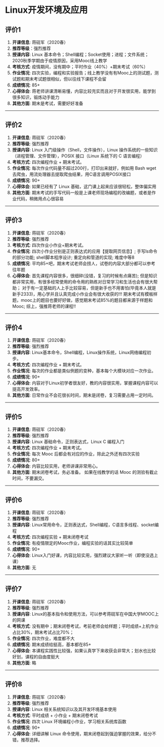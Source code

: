 # Linux开发环境及应用

## 评价1

1. **开课信息**: 蒋砚军（2020春）
2. **推荐等级**：强烈推荐
3. **授课内容**: Linux 基本命令；Shell编程；Socket使用；进程；文件系统；2020秋季学期由于疫情原因，采用Mooc线上教学
4. **考核方式**: 疫情期间，没有期中；平时作业（40%）+期末考试（60%）
5. **作业情况**: 四次实验，编程和实验报告；线上教学没有有Mooc上的测试题，测试题和期末考试题很相似，但以往线下课程不会留
6. **成绩情况**: 85+
7. **心得体会**: 蒋老师讲课清晰易懂，内容比较充实而且对于开发很实用，能学到很多知识，锻炼动手能力
8. **其他方面**: 期末是考试，需要好好准备

---

## 评价2

1. **开课信息**: 蒋砚军（2020春）
2. **推荐等级**: 强烈推荐
3. **授课内容**: Linux 入门级操作（Shell，文件操作），Linux 操作系统的一些知识（进程管理、文件管理），POSIX 接口（Linux 系统下的 C 语言编程）
4. **考核方式**: 四次编程作业 + 期末考试。
5. **作业情况**: 每次作业代码量不超过200行，打印出来就好，例如用 Bash wget 去爬虫，用流处理器去提取爬虫结果，用C语言调用POSIX接口
6. **成绩情况**: 90+
7. **心得体会**: 如果已经有了 Linux 基础，这门课上起来应该很轻松，整体偏实用
8. **其他方面**: 期末考试的手写代码一般是上课老师现场编程的改编题，或者是作业代码，稍微用点心很容易

---

## 评价3

1. **开课信息**: 蒋砚军（2020春）
2. **推荐等级**: 强烈推荐
3. **考核方式**: 四次作业小作业+期末考试。
4. **作业情况**: 四次小作业分别是正则表达式的应用【提取网页信息】; 手写ls命令的部分功能; shell脚本程序设计; 重定向和管道的实现; 难度中等8
5. **成绩情况**: 平均85+吧，期末考试老师会捞人，试卷的内容大部分都可以参考往年题
6. **心得体会**: 首先课程内容很多，很细碎(没错，复习的时候有点痛苦); 但是知识都非常实用，有很多经常使用的命令用的熟练对日常学习和生活也会有很大帮助； 对于有一定基础的人上手比较容易，但是新手也不用害怕(毕竟本人就是新手2333)，用心学并且认真完成小作业会有很大收获的!!! 期末考试有模板样题，mooc上的题目也要好好做，感觉期末考试85%的题目都来源于样题和Mooc; 综上，强推蒋老师的课程!!

---

## 评价4

1. **开课信息**: 蒋砚军（2020春）
2. **推荐等级**: 强烈推荐
3. **授课内容**: Linux基本命令，Shell编程，Linux操作系统，Linux网络编程初步。
4. **考核方式**: 四次编程作业 + 期末考试。
5. **作业情况**: 每次的作业都是类似例题的变种，基本每个大模块对应一次作业。
6. **成绩情况**: 90+
7. **心得体会**: 内容对于Linux初学者很友好，教的内容很实用，掌握课程内容可以提高开发效率。
8. **其他方面**: 日常作业不会花很长时间，期末是闭卷，复习需要占用一定时间。

---

## 评价5

1. **开课信息**: 蒋砚军（2020春）
2. **推荐等级**: 强烈推荐
3. **授课内容**: Linux 基础命令，正则表达式，Linux C 编程入门
4. **考核方式**: 四次编程作业 + 期末考试。
5. **作业情况**: 每次 Mooc 后都会有对应的作业，除此之外还有四次实验
6. **成绩情况**: 80+
7. **心得体会**: 内容比较实用，老师讲课非常用心。
8. **其他方面**: 期末闭卷考试，务必准备。 如果在线教学的话 Mooc 的测验有截止时间，不要漏交。

---

## 评价6

1. **开课信息**: 蒋砚军（2020春）
2. **推荐等级**: 强烈推荐
3. **授课内容**: Linux常用命令，正则表达式，Shell编程，C语言多线程、socket编程
4. **考核方式**: 四次编程实验 + 期末闭卷考试
5. **作业情况**: 有疫情限定的Mooc作业，编程实验的话其实比较简单
6. **成绩情况**: 90+
7. **心得体会**: Linux入门好课，内容比较实用，强烈建议大家听一听（即使没选上课）
8. **其他方面**: 无

---

## 评价7

1. **开课信息**: 蒋砚军（2020春）
2. **推荐等级**: 强烈推荐
3. **授课内容**: Linux的基本指令和使用方法，可以参考蒋砚军在中国大学MOOC上的网课
4. **考核方式**: 没有期中；期末闭卷考试，考前老师会给样题；平时成绩+上机作业占比30%，期末考试占比70%；
5. **作业情况**: 四次作业，难度都不大
6. **成绩情况**: 期末成绩给挺高，基本都在85+
7. **心得体会**: 本课程实践性比较强，如果认真学下来收获会非常大；划水也比较好划，课程的自由度挺大
8. **其他方面**: 略

---

## 评价8

1. **开课信息**: 蒋砚军（2020春）
2. **推荐等级**: 强烈推荐
3. **授课内容**: Linux 相关系统知识以及其开发环境基本使用
4. **考核方式**: 平时成绩 + 小作业 + 期末闭卷考试
5. **作业情况**: 四次 Linux 环境编程小作业，学习相关系统库函数
6. **成绩情况**: 90+
7. **心得体会**: 详细讲解 Linux 命令使用，期末闭卷起到强迫掌握的效果，给分不错，推荐选择。
